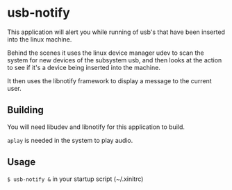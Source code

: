 # usb-notify
This application will alert you while running of usb's that have been inserted
into the linux machine.

Behind the scenes it uses the linux device manager udev
to scan the system for new devices of the subsystem usb, and then looks at the
action to see if it's a device being inserted into the machine.

It then uses the libnotify framework to display a message to the current user.

## Building
You will need libudev and libnotify for this application to build.

`aplay` is needed in the system to play audio.

## Usage
`$ usb-notify &` in your startup script (~/.xinitrc)
